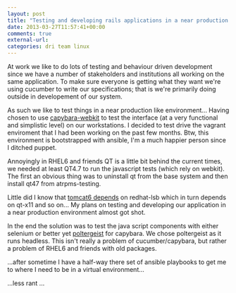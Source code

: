 ```yaml
---
layout: post
title: "Testing and developing rails applications in a near production like environment"
date: 2013-03-27T11:57:41+00:00
comments: true
external-url: 
categories: dri team linux
---
```


At work we like to do lots of testing and behaviour driven development
since we have a number of stakeholders and institutions all working on
the same application. To make sure everyone is getting what they want
we're using cucumber to write our specifications; that is we're primarily
doing outside in developement of our system.

As such we like to test things in a near production like
environment... Having chosen to use [capybara-webkit][] to test
the interface (at a very functional and simplistic level) on our
workstations. I decided to test drive the vagrant enviroment that I had
been working on the past few months. Btw, this environment is bootstrapped
with ansible, I'm a much happier person since I ditched puppet.

Annoyingly in RHEL6 and friends QT is a little bit behind the current
times, we needed at least QT4.7 to run the javascript tests (which rely
on webkit). The first an obvious thing was to uninstall qt from the base
system and then install qt47 from atrpms-testing.

Little did I know that [tomcat6 depends][] on redhat-lsb which in turn
depends on qt-x11 and so on... My plans on testing and developing our
application in a near production environment almost got shot.

In the end the solution was to test the java script components with either
selenium or better yet [poltergeist][] for capybara. We chose poltergeist
as it runs headless. This isn't really a problem of cucumber/capybara,
but rather a problem of RHEL6 and friends with old packages.

...after sometime I have a half-way there set of ansible playbooks to
get me to where I need to be in a virtual environment...

...less rant ...

[poltergeist]: https://github.com/jonleighton/poltergeist
[capybara-webkit]: https://github.com/thoughtbot/capybara-webkit
[tomcat6 depends]: https://bugzilla.redhat.com/show_bug.cgi?id=886996
